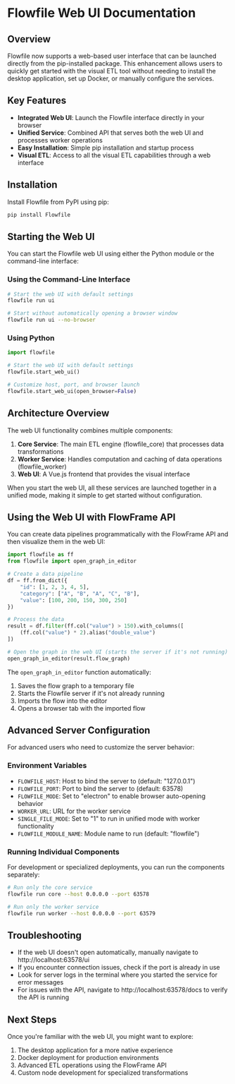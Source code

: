 # Flowfile Web UI Documentation

## Overview

Flowfile now supports a web-based user interface that can be launched directly from the pip-installed package. This enhancement allows users to quickly get started with the visual ETL tool without needing to install the desktop application, set up Docker, or manually configure the services.

## Key Features

- **Integrated Web UI**: Launch the Flowfile interface directly in your browser
- **Unified Service**: Combined API that serves both the web UI and processes worker operations
- **Easy Installation**: Simple pip installation and startup process
- **Visual ETL**: Access to all the visual ETL capabilities through a web interface

## Installation

Install Flowfile from PyPI using pip:

```bash
pip install Flowfile
```

## Starting the Web UI

You can start the Flowfile web UI using either the Python module or the command-line interface:

### Using the Command-Line Interface

```bash
# Start the web UI with default settings
flowfile run ui

# Start without automatically opening a browser window
flowfile run ui --no-browser
```

### Using Python

```python
import flowfile

# Start the web UI with default settings
flowfile.start_web_ui()

# Customize host, port, and browser launch
flowfile.start_web_ui(open_browser=False)
```

## Architecture Overview

The web UI functionality combines multiple components:

1. **Core Service**: The main ETL engine (flowfile_core) that processes data transformations
2. **Worker Service**: Handles computation and caching of data operations (flowfile_worker)
3. **Web UI**: A Vue.js frontend that provides the visual interface

When you start the web UI, all these services are launched together in a unified mode, making it simple to get started without configuration.

## Using the Web UI with FlowFrame API

You can create data pipelines programmatically with the FlowFrame API and then visualize them in the web UI:

```python
import flowfile as ff
from flowfile import open_graph_in_editor

# Create a data pipeline
df = ff.from_dict({
    "id": [1, 2, 3, 4, 5],
    "category": ["A", "B", "A", "C", "B"],
    "value": [100, 200, 150, 300, 250]
})

# Process the data
result = df.filter(ff.col("value") > 150).with_columns([
    (ff.col("value") * 2).alias("double_value")
])

# Open the graph in the web UI (starts the server if it's not running)
open_graph_in_editor(result.flow_graph)
```

The `open_graph_in_editor` function automatically:
1. Saves the flow graph to a temporary file
2. Starts the Flowfile server if it's not already running
3. Imports the flow into the editor
4. Opens a browser tab with the imported flow

## Advanced Server Configuration

For advanced users who need to customize the server behavior:

### Environment Variables

- `FLOWFILE_HOST`: Host to bind the server to (default: "127.0.0.1")
- `FLOWFILE_PORT`: Port to bind the server to (default: 63578)
- `FLOWFILE_MODE`: Set to "electron" to enable browser auto-opening behavior
- `WORKER_URL`: URL for the worker service
- `SINGLE_FILE_MODE`: Set to "1" to run in unified mode with worker functionality
- `FLOWFILE_MODULE_NAME`: Module name to run (default: "flowfile")

### Running Individual Components

For development or specialized deployments, you can run the components separately:

```bash
# Run only the core service
flowfile run core --host 0.0.0.0 --port 63578

# Run only the worker service
flowfile run worker --host 0.0.0.0 --port 63579
```

## Troubleshooting

- If the web UI doesn't open automatically, manually navigate to http://localhost:63578/ui
- If you encounter connection issues, check if the port is already in use
- Look for server logs in the terminal where you started the service for error messages
- For issues with the API, navigate to http://localhost:63578/docs to verify the API is running

## Next Steps

Once you're familiar with the web UI, you might want to explore:

1. The desktop application for a more native experience
2. Docker deployment for production environments
3. Advanced ETL operations using the FlowFrame API
4. Custom node development for specialized transformations